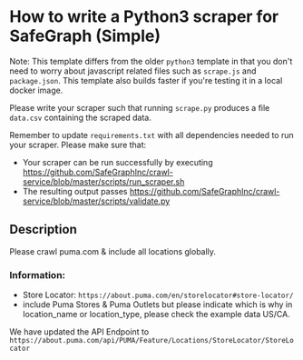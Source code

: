 # How to write a Python3 scraper for SafeGraph (Simple)

Note: This template differs from the older `python3` template in that you don't need to worry about javascript related files such as `scrape.js` and `package.json`. This template also builds faster if you're testing it in a local docker image.

Please write your scraper such that running `scrape.py` produces a file `data.csv` containing the scraped data.

Remember to update `requirements.txt` with all dependencies needed to run your scraper. 
Please make sure that:
* Your scraper can be run successfully by executing https://github.com/SafeGraphInc/crawl-service/blob/master/scripts/run_scraper.sh 
* The resulting output passes https://github.com/SafeGraphInc/crawl-service/blob/master/scripts/validate.py

## Description

Please crawl puma.com & include all locations globally.

### Information:

- Store Locator: `https://about.puma.com/en/storelocator#store-locator/`
- include Puma Stores & Puma Outlets but please indicate which is why in location_name or location_type, please check the example data US/CA.

We have updated the API Endpoint to `https://about.puma.com/api/PUMA/Feature/Locations/StoreLocator/StoreLocator`

